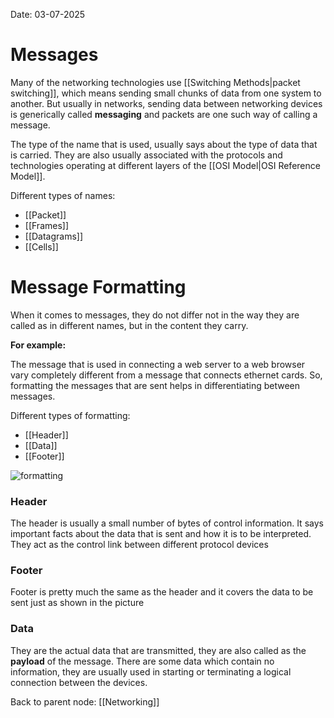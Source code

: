 Date: 03-07-2025

# Messages

Many of the networking technologies use [[Switching Methods|packet switching]], which means sending small chunks of data from one system to another. But usually in networks, sending data between networking devices is generically called **messaging** and packets are one such way of calling a message. 

The type of the name that is used, usually says about the type of data that is carried. They are also usually associated with the protocols and technologies operating at different layers of the [[OSI Model|OSI Reference Model]].

Different types of names:
- [[Packet]]
- [[Frames]]
- [[Datagrams]]
- [[Cells]]

# Message Formatting

When it comes to messages, they do not differ not in the way they are called as in different names, but in the content they carry.

**For example:** 

The message that is used in connecting a web server to a web browser vary completely different from a message that connects ethernet cards. So, formatting the messages that are sent helps in differentiating between messages.

Different types of formatting:
- [[Header]]
- [[Data]]
- [[Footer]]

![formatting](formatting.png)

### Header

The header is usually a small number of bytes of control information. It says important facts about the data that is sent and how it is to be interpreted. They act as the control link between different protocol devices

### Footer

Footer is pretty much the same as the header and it covers the data to be sent just as shown in the picture

### Data

They are the actual data that are transmitted, they are also called as the **payload** of the message. There are some data which contain no information, they are usually used in starting or terminating a logical connection between the devices.


Back to parent node: [[Networking]]